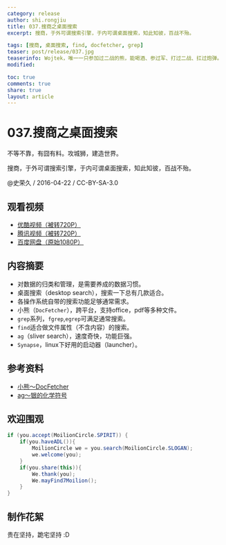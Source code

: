 ```yaml
---
category: release
author: shi.rongjiu
title: 037.搜商之桌面搜索
excerpt: 搜商，于外可谓搜索引擎，于内可谓桌面搜索，知此知彼，百战不殆。

tags: [搜商, 桌面搜索, find, docfetcher, grep]
teaser: post/release/037.jpg
teaserinfo: Wojtek，唯一一只参加过二战的熊，能喝酒、参过军、打过二战、扛过炮弹。
modified: 

toc: true
comments: true
share: true
layout: article
---
```


# 037.搜商之桌面搜索

不等不靠，有囧有料。攻城狮，建造世界。  

搜商，于外可谓搜索引擎，于内可谓桌面搜索，知此知彼，百战不殆。

@史荣久 / 2016-04-22 / CC-BY-SA-3.0  

## 观看视频

  * [优酷视频（被转720P）](http://v.youku.com/v_show/id_XMTU0MzU3ODM2MA==.html)
  * [腾讯视频（被转720P）](http://v.qq.com/x/page/f0195z9b5bl.html)
  * [百度网盘（原始1080P）](http://pan.baidu.com/s/1eSf7uSy)

## 内容摘要

  * 对数据的归类和管理，是需要养成的数据习惯。
  * 桌面搜索（desktop search），搜索一下总有几款适合。
  * 各操作系统自带的搜索功能足够通常需求。
  * 小熊（`DocFetcher`），跨平台，支持office，pdf等多种文件。
  * `grep`系列，`fgrep`,`egrep`可满足通常搜索。
  * `find`适合做文件属性（不含内容）的搜索。
  * `ag`（sliver search），速度奇快，功能巨强。
  * `Synapse`，linux下好用的启动器（launcher）。

## 参考资料

  * [小熊～DocFetcher](docfetcher.sourceforge.net)
  * [ag～银的化学符号](https://github.com/ggreer/the_silver_searcher)

## 欢迎围观

``` java
if (you.accept(MoilionCircle.SPIRIT)) {
    if(you.haveADL()){
        MoilionCircle we = you.search(MoilionCircle.SLOGAN);
        we.welcome(you);
    }
    if(you.share(this)){
        We.thank(you);
        We.mayFind7Moilion();
    }
}
```

## 制作花絮

贵在坚持，跪宅坚持 :D